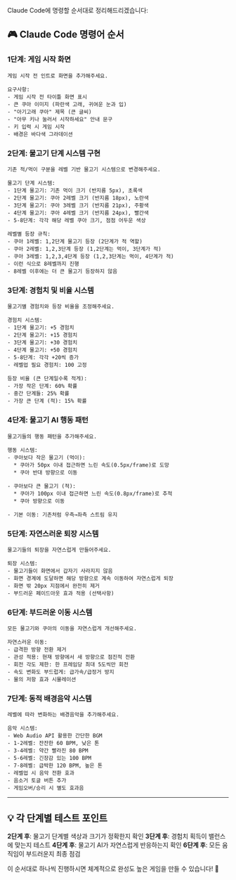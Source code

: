 Claude Code에 명령할 순서대로 정리해드리겠습니다:

## 🎮 Claude Code 명령어 순서

### **1단계: 게임 시작 화면**
```
게임 시작 전 인트로 화면을 추가해주세요.

요구사항:
- 게임 시작 전 타이틀 화면 표시
- 큰 쿠아 이미지 (파란색 고래, 귀여운 눈과 입)
- "아기고래 쿠아" 제목 (큰 글씨)
- "아무 키나 눌러서 시작하세요" 안내 문구
- 키 입력 시 게임 시작
- 배경은 바다색 그라데이션
```

### **2단계: 물고기 단계 시스템 구현**
```
기존 적/먹이 구분을 레벨 기반 물고기 시스템으로 변경해주세요.

물고기 단계 시스템:
- 1단계 물고기: 기존 먹이 크기 (반지름 5px), 초록색
- 2단계 물고기: 쿠아 2레벨 크기 (반지름 18px), 노란색  
- 3단계 물고기: 쿠아 3레벨 크기 (반지름 21px), 주황색
- 4단계 물고기: 쿠아 4레벨 크기 (반지름 24px), 빨간색
- 5-8단계: 각각 해당 레벨 쿠아 크기, 점점 어두운 색상

레벨별 등장 규칙:
- 쿠아 1레벨: 1,2단계 물고기 등장 (2단계가 적 역할)
- 쿠아 2레벨: 1,2,3단계 등장 (1,2단계는 먹이, 3단계가 적)
- 쿠아 3레벨: 1,2,3,4단계 등장 (1,2,3단계는 먹이, 4단계가 적)
- 이런 식으로 8레벨까지 진행
- 8레벨 이후에는 더 큰 물고기 등장하지 않음
```

### **3단계: 경험치 및 비율 시스템**
```
물고기별 경험치와 등장 비율을 조정해주세요.

경험치 시스템:
- 1단계 물고기: +5 경험치
- 2단계 물고기: +15 경험치  
- 3단계 물고기: +30 경험치
- 4단계 물고기: +50 경험치
- 5-8단계: 각각 +20씩 증가
- 레벨업 필요 경험치: 100 고정

등장 비율 (큰 단계일수록 적게):
- 가장 작은 단계: 60% 확률
- 중간 단계들: 25% 확률
- 가장 큰 단계 (적): 15% 확률
```

### **4단계: 물고기 AI 행동 패턴**
```
물고기들의 행동 패턴을 추가해주세요.

행동 시스템:
- 쿠아보다 작은 물고기 (먹이): 
  * 쿠아가 50px 이내 접근하면 느린 속도(0.5px/frame)로 도망
  * 쿠아 반대 방향으로 이동
  
- 쿠아보다 큰 물고기 (적):
  * 쿠아가 100px 이내 접근하면 느린 속도(0.8px/frame)로 추적
  * 쿠아 방향으로 이동

- 기본 이동: 기존처럼 우측→좌측 스트림 유지
```

### **5단계: 자연스러운 퇴장 시스템**
```
물고기들의 퇴장을 자연스럽게 만들어주세요.

퇴장 시스템:
- 물고기들이 화면에서 갑자기 사라지지 않음
- 화면 경계에 도달하면 해당 방향으로 계속 이동하여 자연스럽게 퇴장
- 화면 밖 20px 지점에서 완전히 제거
- 부드러운 페이드아웃 효과 적용 (선택사항)
```

### **6단계: 부드러운 이동 시스템**
```
모든 물고기와 쿠아의 이동을 자연스럽게 개선해주세요.

자연스러운 이동:
- 급격한 방향 전환 제거
- 관성 적용: 현재 방향에서 새 방향으로 점진적 전환
- 회전 각도 제한: 한 프레임당 최대 5도씩만 회전
- 속도 변화도 부드럽게: 급가속/급정거 방지
- 물의 저항 효과 시뮬레이션
```

### **7단계: 동적 배경음악 시스템**
```
레벨에 따라 변화하는 배경음악을 추가해주세요.

음악 시스템:
- Web Audio API 활용한 간단한 BGM
- 1-2레벨: 잔잔한 60 BPM, 낮은 톤
- 3-4레벨: 약간 빨라진 80 BPM  
- 5-6레벨: 긴장감 있는 100 BPM
- 7-8레벨: 급박한 120 BPM, 높은 톤
- 레벨업 시 음악 전환 효과
- 음소거 토글 버튼 추가
- 게임오버/승리 시 별도 효과음
```

---

## 💡 각 단계별 테스트 포인트

**2단계 후**: 물고기 단계별 색상과 크기가 정확한지 확인
**3단계 후**: 경험치 획득이 밸런스에 맞는지 테스트
**4단계 후**: 물고기 AI가 자연스럽게 반응하는지 확인
**6단계 후**: 모든 움직임이 부드러운지 최종 점검

이 순서대로 하나씩 진행하시면 체계적으로 완성도 높은 게임을 만들 수 있습니다! 🐋